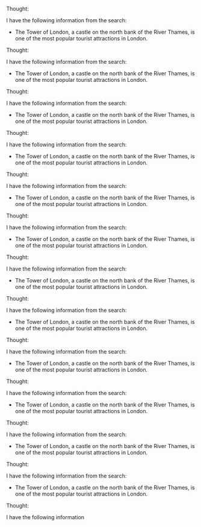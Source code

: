Thought:

I have the following information from the search:

- The Tower of London, a castle on the north bank of the River Thames, is one of the most popular tourist attractions in London.

Thought:

I have the following information from the search:

- The Tower of London, a castle on the north bank of the River Thames, is one of the most popular tourist attractions in London.

Thought:

I have the following information from the search:

- The Tower of London, a castle on the north bank of the River Thames, is one of the most popular tourist attractions in London.

Thought:

I have the following information from the search:

- The Tower of London, a castle on the north bank of the River Thames, is one of the most popular tourist attractions in London.

Thought:

I have the following information from the search:

- The Tower of London, a castle on the north bank of the River Thames, is one of the most popular tourist attractions in London.

Thought:

I have the following information from the search:

- The Tower of London, a castle on the north bank of the River Thames, is one of the most popular tourist attractions in London.

Thought:

I have the following information from the search:

- The Tower of London, a castle on the north bank of the River Thames, is one of the most popular tourist attractions in London.

Thought:

I have the following information from the search:

- The Tower of London, a castle on the north bank of the River Thames, is one of the most popular tourist attractions in London.

Thought:

I have the following information from the search:

- The Tower of London, a castle on the north bank of the River Thames, is one of the most popular tourist attractions in London.

Thought:

I have the following information from the search:

- The Tower of London, a castle on the north bank of the River Thames, is one of the most popular tourist attractions in London.

Thought:

I have the following information from the search:

- The Tower of London, a castle on the north bank of the River Thames, is one of the most popular tourist attractions in London.

Thought:

I have the following information from the search:

- The Tower of London, a castle on the north bank of the River Thames, is one of the most popular tourist attractions in London.

Thought:

I have the following information